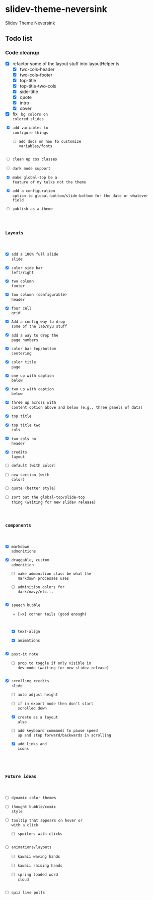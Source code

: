 # slidev-theme-neversink

Slidev Theme Neversink

## Todo list

### Code cleanup

- [x] refactor some of the layout stuff into layoutHelper.ts
  - [x] two-cols-header
  - [x] two-cols-footer
  - [x] top-title
  - [x] top-title-two-cols
  - [x] side-title
  - [x] quote
  - [x] intro
  - [x] cover
- [x] fix <code> bg colors on colored slides
- [x] add variables to configure things
  - [ ] add docs on how to customize variables/fonts
- [ ] clean up css classes
- [ ] dark mode support
- [x] make global-top be a feature of my talks not the theme
- [x] add a configuration option to global-bottom/slide-bottom for the date or whatever field
- [ ] publish as a theme

### Layouts

- [x] add a 100% full slide slide
- [x] color side bar left/right
- [x] two column footer
- [x] two column (configurable) header
- [x] four cell grid
- [x] Add a config way to drop some of the lab/nyu stuff
- [x] add a way to drop the page numbers
- [x] color bar top/bottom centering
- [x] color title page
- [x] one up with caption below
- [x] two up with caption below
- [x] three up across with content option above and below (e.g., three panels of data)
- [x] top title
- [x] top title two cols
- [x] two cols no header
- [x] credits layout
- [ ] default (with color)
- [ ] new section (with color)
- [ ] quote (better style)
- [ ] sort out the global-top/slide-top thing (waiting for new slidev release)

### components

- [x] markdown admonitions
- [x] draggable, custom admonition
  - [ ] make admonition class be what the markdown processes uses
  - [ ] adminition colors for dark/navy/etc...
- [x] speech bubble
  - [~x] corner tails (good enough)
  - [x] text-align
  - [x] animations
- [x] post-it note
  - [ ] prop to toggle if only visible in dev mode (waiting for new slidev release)
- [x] scrolling credits slide
  - [ ] auto adjust height
  - [ ] if in export mode then don't start scrolled down
  - [x] create as a layout also
  - [ ] add keyboard commands to pause speed up and step forward/backwards in scrolling
  - [x] add links and icons

### Future ideas

- [ ] dynamic color themes
- [ ] thought bubble/comic style
- [ ] tooltip that appears on hover or with a click
  - [ ] spoilers with clicks
- [ ] animations/layouts
  - [ ] kawaii waving hands
  - [ ] kawaii raising hands
  - [ ] spring loaded word cloud
- [ ] quiz live polls
